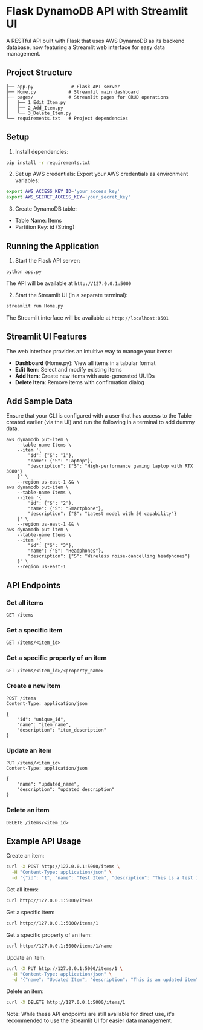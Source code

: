 # Flask DynamoDB API with Streamlit UI

A RESTful API built with Flask that uses AWS DynamoDB as its backend database, now featuring a Streamlit web interface for easy data management.

## Project Structure

```
├── app.py              # Flask API server
├── Home.py            # Streamlit main dashboard
├── pages/             # Streamlit pages for CRUD operations
│   ├── 1_Edit_Item.py
│   ├── 2_Add_Item.py
│   └── 3_Delete_Item.py
└── requirements.txt   # Project dependencies
```

## Setup

1. Install dependencies:
```bash
pip install -r requirements.txt
```

2. Set up AWS credentials:
Export your AWS credentials as environment variables:
```bash
export AWS_ACCESS_KEY_ID='your_access_key'
export AWS_SECRET_ACCESS_KEY='your_secret_key'
```

3. Create DynamoDB table:
- Table Name: Items
- Partition Key: id (String)

## Running the Application

1. Start the Flask API server:
```bash
python app.py
```
The API will be available at `http://127.0.0.1:5000`

2. Start the Streamlit UI (in a separate terminal):
```bash
streamlit run Home.py
```
The Streamlit interface will be available at `http://localhost:8501`

## Streamlit UI Features

The web interface provides an intuitive way to manage your items:

- **Dashboard** (Home.py): View all items in a tabular format
- **Edit Item**: Select and modify existing items
- **Add Item**: Create new items with auto-generated UUIDs
- **Delete Item**: Remove items with confirmation dialog

## Add Sample Data

Ensure that your CLI is configured with a user that has access to the Table created earlier (via the UI) and run the following in a terminal to add dummy data.

```
aws dynamodb put-item \
    --table-name Items \
    --item '{
        "id": {"S": "1"},
        "name": {"S": "Laptop"},
        "description": {"S": "High-performance gaming laptop with RTX 3080"}
    }' \
    --region us-east-1 && \
aws dynamodb put-item \
    --table-name Items \
    --item '{
        "id": {"S": "2"},
        "name": {"S": "Smartphone"},
        "description": {"S": "Latest model with 5G capability"}
    }' \
    --region us-east-1 && \
aws dynamodb put-item \
    --table-name Items \
    --item '{
        "id": {"S": "3"},
        "name": {"S": "Headphones"},
        "description": {"S": "Wireless noise-cancelling headphones"}
    }' \
    --region us-east-1
```

## API Endpoints

### Get all items
```
GET /items
```

### Get a specific item
```
GET /items/<item_id>
```

### Get a specific property of an item
```
GET /items/<item_id>/<property_name>
```

### Create a new item
```
POST /items
Content-Type: application/json

{
    "id": "unique_id",
    "name": "item_name",
    "description": "item_description"
}
```

### Update an item
```
PUT /items/<item_id>
Content-Type: application/json

{
    "name": "updated_name",
    "description": "updated_description"
}
```

### Delete an item
```
DELETE /items/<item_id>
```

## Example API Usage

Create an item:
```bash
curl -X POST http://127.0.0.1:5000/items \
  -H "Content-Type: application/json" \
  -d '{"id": "1", "name": "Test Item", "description": "This is a test item"}'
```

Get all items:
```bash
curl http://127.0.0.1:5000/items
```

Get a specific item:
```bash
curl http://127.0.0.1:5000/items/1
```

Get a specific property of an item:
```bash
curl http://127.0.0.1:5000/items/1/name
```

Update an item:
```bash
curl -X PUT http://127.0.0.1:5000/items/1 \
  -H "Content-Type: application/json" \
  -d '{"name": "Updated Item", "description": "This is an updated item"}'
```

Delete an item:
```bash
curl -X DELETE http://127.0.0.1:5000/items/1
```

Note: While these API endpoints are still available for direct use, it's recommended to use the Streamlit UI for easier data management.
